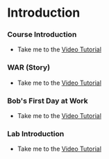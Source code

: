 
# Introduction

### Course Introduction

  - Take me to the [Video Tutorial](https://kodekloud.com/courses/873064/lectures/17080332)
  
### WAR (Story)

  - Take me to the [Video Tutorial](https://kodekloud.com/courses/873064/lectures/17080232)

### Bob's First Day at Work

  - Take me to the [Video Tutorial](https://kodekloud.com/courses/873064/lectures/17080284)

### Lab Introduction

- Take me to the [Video Tutorial](https://kodekloud.com/courses/873064/lectures/17317208)
